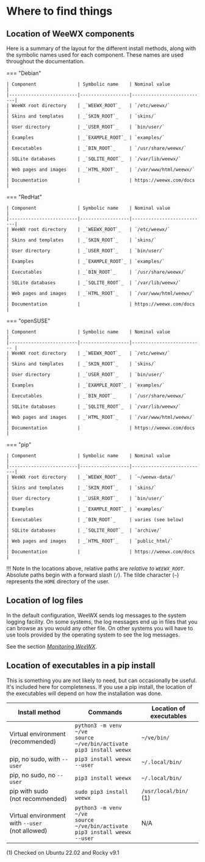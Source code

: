 # Where to find things

## Location of WeeWX components

Here is a summary of the layout for the different install methods, along with
the symbolic names used for each component. These names are used throughout the
documentation.

=== "Debian"

    | Component               | Symbolic name    | Nominal value             |
    |-------------------------|------------------|---------------------------|
    | WeeWX root directory    | _`WEEWX_ROOT`_   | `/etc/weewx/`             |
    | Skins and templates     | _`SKIN_ROOT`_    | `skins/`                  |
    | User directory          | _`USER_ROOT`_    | `bin/user/`               |
    | Examples                | _`EXAMPLE_ROOT`_ | `examples/`               |
    | Executables             | _`BIN_ROOT`_     | `/usr/share/weewx/`       |
    | SQLite databases        | _`SQLITE_ROOT`_  | `/var/lib/weewx/`         |
    | Web pages and images    | _`HTML_ROOT`_    | `/var/www/html/weewx/`    |
    | Documentation           |                  | https://weewx.com/docs    |

=== "RedHat"

    | Component               | Symbolic name    | Nominal value             |
    |-------------------------|------------------|---------------------------|
    | WeeWX root directory    | _`WEEWX_ROOT`_   | `/etc/weewx/`             |
    | Skins and templates     | _`SKIN_ROOT`_    | `skins/`                  |
    | User directory          | _`USER_ROOT`_    | `bin/user/`               |
    | Examples                | _`EXAMPLE_ROOT`_ | `examples/`               |
    | Executables             | _`BIN_ROOT`_     | `/usr/share/weewx/`       |
    | SQLite databases        | _`SQLITE_ROOT`_  | `/var/lib/weewx/`         |
    | Web pages and images    | _`HTML_ROOT`_    | `/var/www/html/weewx/`    |
    | Documentation           |                  | https://weewx.com/docs    |

=== "openSUSE"

    | Component               | Symbolic name    | Nominal value             |
    |-------------------------|------------------|-------------------------- |
    | WeeWX root directory    | _`WEEWX_ROOT`_   | `/etc/weewx/`             |
    | Skins and templates     | _`SKIN_ROOT`_    | `skins/`                  |
    | User directory          | _`USER_ROOT`_    | `bin/user/`               |
    | Examples                | _`EXAMPLE_ROOT`_ | `examples/`               |
    | Executables             | _`BIN_ROOT`_     | `/usr/share/weewx/`       |
    | SQLite databases        | _`SQLITE_ROOT`_  | `/var/lib/weewx/`         |
    | Web pages and images    | _`HTML_ROOT`_    | `/var/www/html/weewx/`    |
    | Documentation           |                  | https://weewx.com/docs    |

=== "pip"

    | Component               | Symbolic name    | Nominal value             |
    |-------------------------|------------------|---------------------------|
    | WeeWX root directory    | _`WEEWX_ROOT`_   | `~/weewx-data/`           |
    | Skins and templates     | _`SKIN_ROOT`_    | `skins/`                  |
    | User directory          | _`USER_ROOT`_    | `bin/user/`               |
    | Examples                | _`EXAMPLE_ROOT`_ | `examples/`               |
    | Executables             | _`BIN_ROOT`_     | varies (see below)        |
    | SQLite databases        | _`SQLITE_ROOT`_  | `archive/`                |
    | Web pages and images    | _`HTML_ROOT`_    | `public_html/`            |
    | Documentation           |                  | https://weewx.com/docs    |

!!! Note
    In the locations above, relative paths are *relative to _`WEEWX_ROOT`_*.
    Absolute paths begin with a forward slash (`/`).  The tilde character
    (`~`) represents the `HOME` directory of the user.


## Location of log files

In the default configuration, WeeWX sends log messages to the system logging
facility.  On some systems, the log messages end up in files that you can
browse as you would any other file.  On other systems you will have to use
tools provided by the operating system to see the log messages.

See the section [_Monitoring WeeWX_](../monitoring/#log-messages).


## Location of executables in a pip install

This is something you are not likely to need, but can occasionally be useful.
It's included here for completeness. If you use a pip install, the location of
the executables will depend on how the installation was done.

| Install method                                      | Commands                                                                     | Location of executables |
|-----------------------------------------------------|------------------------------------------------------------------------------|-------------------------|
| Virtual environment<br/>(recommended)               | `python3 -m venv ~/ve`<br/>`source ~/ve/bin/activate`<br/>`pip3 install weewx` | `~/ve/bin/`             |
| pip, no sudo, with `--user`                         | `pip3 install weewx --user`                                                  | `~/.local/bin/`         |
| pip, no sudo, no `--user`                           | `pip3 install weewx`                                                         | `~/.local/bin/`         |
| pip with sudo<br/>(not recommended)                 | `sudo pip3 install weewx`                                                    | `/usr/local/bin/` (1)   |
| Virtual environment with `--user`<br/>(not allowed) | `python3 -m venv ~/ve`<br/>`source ~/ve/bin/activate`<br/>`pip3 install weewx --user` | N/A                     |

(1) Checked on Ubuntu 22.02 and Rocky v9.1
